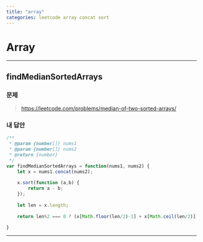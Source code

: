 ```yaml
---
title: "array"
categories: leetcode array concat sort
---
```


# Array




***
## findMedianSortedArrays




### 문제
>https://leetcode.com/problems/median-of-two-sorted-arrays/


### 내 답안
```javascript
/**
 * @param {number[]} nums1
 * @param {number[]} nums2
 * @return {number}
 */
var findMedianSortedArrays = function(nums1, nums2) {
    let x = nums1.concat(nums2);
    
    x.sort(function (a,b) {
        return a - b;
    });
    
    let len = x.length;
    
    return len%2 === 0 ? (x[Math.floor(len/2)-1] + x[Math.ceil(len/2)])/2 : x[Math.floor(len/2)];

}
```
***